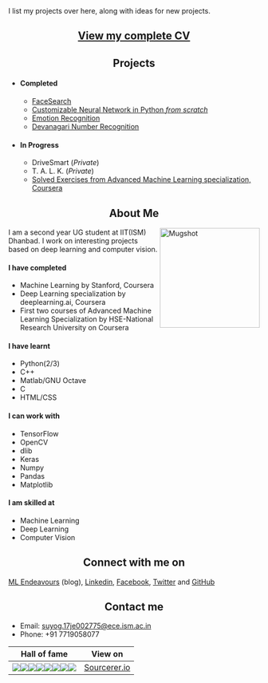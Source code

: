 <head><link rel="shortcut icon" type="image/png" href="favicon.png"></head>
I list my projects over here, along with ideas for new projects.<br />
<h2 align="center"><a href="./CV.pdf">View my complete CV</a></h2>

<h2 align="center"> Projects </h2>

- #### Completed
  * [FaceSearch](https://IAmSuyogJadhav.github.io/FaceSearch/)
  * [Customizable Neural Network in Python _from scratch_ ](https://github.com/IAmSuyogJadhav/Neural-Network-in-Python-using-Numpy)
  * [Emotion Recognition](https://github.com/IAmSuyogJadhav/Emotion-Recognition)
  * [Devanagari Number Recognition](https://github.com/IAmSuyogJadhav/Devanagari-Number-Recognition)

- #### In Progress
  * DriveSmart (_Private_)
  * T. A. L. K. (_Private_)
  * [Solved Exercises from Advanced Machine Learning specialization, Coursera](../AML-Specialization-Exercises-Coursera)

<h2 align="center"> About Me </h2>

<img align="right" src="https://avatars1.githubusercontent.com/u/30121918?s=460&v=4" alt="Mugshot" height="200" width="200">

I am a second year UG student at IIT(ISM) Dhanbad. I work on interesting projects based on deep learning and computer vision.
#### I have completed
- Machine Learning by Stanford, Coursera
- Deep Learning specialization by deeplearning.ai, Coursera
- First two courses of Advanced Machine Learning Specialization by HSE-National Research University on Coursera

#### I have learnt
- Python(2/3)
- C++
- Matlab/GNU Octave
- C
- HTML/CSS

#### I can work with
- TensorFlow
- OpenCV
- dlib
- Keras
- Numpy
- Pandas
- Matplotlib

#### I am skilled at
- Machine Learning
- Deep Learning
- Computer Vision

<h2 align="center"> Connect with me on </h2>

[ML Endeavours](http://www.mlendeavours.wordpress.com) (blog), [Linkedin](https://www.linkedin.com/in/IAmSuyogJadhav/), [Facebook](https://www.facebook.com/IAmSuyogJadhav), [Twitter](https://www.twitter.com/IAmSuyogJadhav) and [GitHub](https://github.com/IAmSuyogJadhav)

<h2 align="center"> Contact me </h2>

- Email: [suyog.17je002775@ece.ism.ac.in](mailto:suyog.17je002775@ece.ism.ac.in)
- Phone: +91 7719058077


Hall of fame | View on
:--------------------------------------------------------------------------------------------:|:--:
[![](https://sourcerer.io/fame/IAmSuyogJadhav/IAmSuyogJadhav/iamsuyogjadhav.github.io/images/0)](https://sourcerer.io/fame/IAmSuyogJadhav/IAmSuyogJadhav/iamsuyogjadhav.github.io/links/0)[![](https://sourcerer.io/fame/IAmSuyogJadhav/IAmSuyogJadhav/iamsuyogjadhav.github.io/images/1)](https://sourcerer.io/fame/IAmSuyogJadhav/IAmSuyogJadhav/iamsuyogjadhav.github.io/links/1)[![](https://sourcerer.io/fame/IAmSuyogJadhav/IAmSuyogJadhav/iamsuyogjadhav.github.io/images/2)](https://sourcerer.io/fame/IAmSuyogJadhav/IAmSuyogJadhav/iamsuyogjadhav.github.io/links/2)[![](https://sourcerer.io/fame/IAmSuyogJadhav/IAmSuyogJadhav/iamsuyogjadhav.github.io/images/3)](https://sourcerer.io/fame/IAmSuyogJadhav/IAmSuyogJadhav/iamsuyogjadhav.github.io/links/3)[![](https://sourcerer.io/fame/IAmSuyogJadhav/IAmSuyogJadhav/iamsuyogjadhav.github.io/images/4)](https://sourcerer.io/fame/IAmSuyogJadhav/IAmSuyogJadhav/iamsuyogjadhav.github.io/links/4)[![](https://sourcerer.io/fame/IAmSuyogJadhav/IAmSuyogJadhav/iamsuyogjadhav.github.io/images/5)](https://sourcerer.io/fame/IAmSuyogJadhav/IAmSuyogJadhav/iamsuyogjadhav.github.io/links/5)[![](https://sourcerer.io/fame/IAmSuyogJadhav/IAmSuyogJadhav/iamsuyogjadhav.github.io/images/6)](https://sourcerer.io/fame/IAmSuyogJadhav/IAmSuyogJadhav/iamsuyogjadhav.github.io/links/6)[![](https://sourcerer.io/fame/IAmSuyogJadhav/IAmSuyogJadhav/iamsuyogjadhav.github.io/images/7)](https://sourcerer.io/fame/IAmSuyogJadhav/IAmSuyogJadhav/iamsuyogjadhav.github.io/links/7) | [Sourcerer.io](https://sourcerer.io/IAmSuyogJadhav/)
